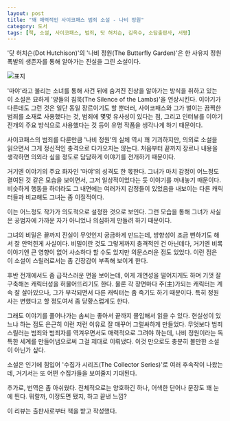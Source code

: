 ```yaml
---
layout: post
title: "꽤 매력적인 사이코패스 범죄 소설 - 나비 정원"
category: 도서
tags: [책, 소설, 사이코패스, 범죄, 닷 허치슨, 김옥수, 소담출판사, 서평]
---
```


'닷 허치슨(Dot Hutchison)'의
'나비 정원(The Butterfly Garden)'은
한 사유지 정원 폭발의 생존자를 통해 알아가는 진실을 그린 소설이다.

![표지](https://images2.imgbox.com/f5/dd/bBvRbBfF_o.jpg)

'마야'라고 불리는 소녀를 통해 사건 뒤에 숨겨진 진상을 알아가는 방식을 취하고 있는 이 소설은
묘하게 '양들의 침묵(The Silence of the Lambs)'을 연상시킨다.
이야기가 다른데도 그런 것은
일단 동일 장르이기도 할 뿐더러,
사이코패스와 그가 벌이는 끔찍한 범죄를 소재로 사용했다는 것,
범죄에 몇몇 유사성이 있다는 점,
그리고 인터뷰를 이야기 전개의 주요 방식으로 사용했다는 것 등이
유명 작품을 생각나게 하기 때문이다.

사이코패스의 범죄를 다룬만큼
'나비 정원'의 실체 역시 꽤 기괴하지만,
의외로 소설을 읽으면서 그게 정신적인 충격으로 다가오지는 않는다.
처음부터 끝까지 장르나 내용을 생각하면 의외라 싶을 정도로 담담하게 이야기를 전개하기 때문이다.

거기엔 이야기의 주요 화자인 '마야'의 성격도 한 몫한다.
그녀가 마치 감정이 어느정도 결여된 것 같은 모습을 보이면서,
그저 일상적이었다는 듯 이야기를 꺼내놓기 때문이다.
비슷하게 행동을 하더라도 그 내면에는 여러가지 감정들이 있었음을 내보이는 다른 캐릭터들과 비교해도 그녀는 좀 이질적이다.

이는 어느정도 작가가 의도적으로 설정한 것으로 보인다.
그런 모습을 통해 그녀가 사실은 공범자에 가까운 자가 아니었나 의심하게 만들려 하기 때문이다.

그녀의 비밀은 끝까지 진실이 무엇인지 궁금하게 만드는데,
방향성이 조금 뻔하기도 해서 잘 안먹힌게 사실이다.
비밀이란 것도 그렇게까지 충격적인 건 아닌데다,
거기엔 비록 이야기엔 큰 영향이 없어 사소하다 할 수도 있지만 의문스러운 점도 있었다.
이런 점은 이 소설이 스릴러로서는 좀 긴장감이 부족해 보이게 한다.

후반 전개에서도 좀 급작스러운 면을 보이는데,
이게 개연성을 떨어지게도 하며 기껏 잘 구축해논 캐릭터성을 허물어뜨리기도 한다.
물론 각 장면마다 주(主)가되는 캐릭터는 계속 잘 살아있으나,
그가 부각되면서 다른 캐릭터는 좀 죽기도 하기 때문이다.
특히 정원사는 변했다고 할 정도여서 좀 당황스럽게도 한다.

그래도 이야기를 풀어나가는 솜씨는 좋아서 끝까지 몰입해서 읽을 수 있다.
현실성이 있느냐 하는 점도 은근히 이런 저런 이유로 잘 매꾸어 그럴싸하게 만들었다.
무엇보다 범죄 스릴러는 범죄와 범죄자를 역겨우면서도 매력적으로 그려야 하는데,
나비 정원이라는 독특한 세계를 만들어냄으로써 그걸 제대로 이뤄냈다.
이것 만으로도 충분히 볼만한 소설이 아닌가 싶다.

소설은 인기에 힘입어 '수집가 시리즈(The Collector Series)'로 여러 후속작이 나왔는데,
거기서는 또 어떤 수집가들을 보여줄지 기대된다.

추가로, 번역은 좀 아쉬웠다.
전체적으로는 양호하긴 하나, 어색한 단어나 문장도 꽤 눈에 띈다.
뭐랄까, 이정도면 됐지, 하고 끝낸 느낌?



<div class="im im-info">
이 리뷰는 출판사로부터 책을 받고 작성했다.
</div>
